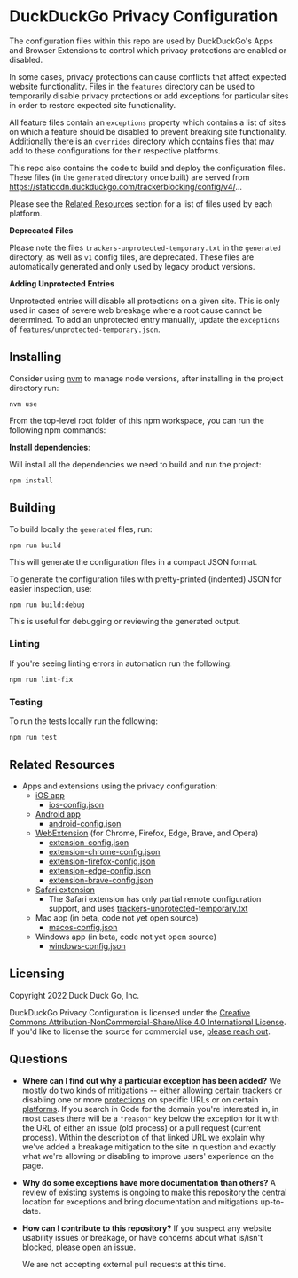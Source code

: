 # DuckDuckGo Privacy Configuration

The configuration files within this repo are used by DuckDuckGo's Apps and Browser Extensions to control which privacy protections are enabled or disabled.

In some cases, privacy protections can cause conflicts that affect expected website functionality. Files in the `features` directory can be used to temporarily disable privacy protections or add exceptions for particular sites in order to restore expected site functionality.

All feature files contain an `exceptions` property which contains a list of sites on which a feature should be disabled to prevent breaking site functionality. Additionally there is an `overrides` directory which contains files that may add to these configurations for their respective platforms.

This repo also contains the code to build and deploy the configuration files.
These files (in the `generated` directory once built) are served from
https://staticcdn.duckduckgo.com/trackerblocking/config/v4/...

Please see the [Related Resources](#Related-Resources) section for a list of
files used by each platform.

**Deprecated Files**

Please note the files `trackers-unprotected-temporary.txt` in the `generated` directory, as well as `v1` config
files, are deprecated. These files are automatically generated and only used by
legacy product versions.

**Adding Unprotected Entries**

Unprotected entries will disable all protections on a given site. This is only used in cases of severe web breakage where a root cause cannot be determined. To add an unprotected entry manually, update the `exceptions` of `features/unprotected-temporary.json`.

## Installing

Consider using [nvm](https://github.com/nvm-sh/nvm) to manage node versions, after installing in the project directory run:

```
nvm use
```

From the top-level root folder of this npm workspace, you can run the following npm commands:

**Install dependencies**:

Will install all the dependencies we need to build and run the project:
```
npm install
```

## Building

To build locally the `generated` files, run:

```
npm run build
```

This will generate the configuration files in a compact JSON format.

To generate the configuration files with pretty-printed (indented) JSON for easier inspection, use:

```
npm run build:debug
```

This is useful for debugging or reviewing the generated output.

### Linting

If you're seeing linting errors in automation run the following:

```
npm run lint-fix
```

### Testing

To run the tests locally run the following:

```
npm run test
```

## Related Resources

-   Apps and extensions using the privacy configuration:
    -   [iOS app](https://github.com/duckduckgo/iOS)
        -   [ios-config.json](https://staticcdn.duckduckgo.com/trackerblocking/config/v2/ios-config.json)
    -   [Android app](https://github.com/duckduckgo/Android)
        -   [android-config.json](https://staticcdn.duckduckgo.com/trackerblocking/config/v2/android-config.json)
    -   [WebExtension](https://github.com/duckduckgo/duckduckgo-privacy-extension) (for Chrome, Firefox, Edge, Brave, and Opera)
        -   [extension-config.json](https://staticcdn.duckduckgo.com/trackerblocking/config/v2/extension-config.json)
        -   [extension-chrome-config.json](https://staticcdn.duckduckgo.com/trackerblocking/config/v2/extension-chrome-config.json)
        -   [extension-firefox-config.json](https://staticcdn.duckduckgo.com/trackerblocking/config/v2/extension-firefox-config.json)
        -   [extension-edge-config.json](https://staticcdn.duckduckgo.com/trackerblocking/config/v2/extension-edge-config.json)
        -   [extension-brave-config.json](https://staticcdn.duckduckgo.com/trackerblocking/config/v2/extension-brave-config.json)
    -   [Safari extension](https://github.com/duckduckgo/privacy-essentials-safari)
        -   The Safari extension has only partial remote configuration support, and uses
            [trackers-unprotected-temporary.txt](https://staticcdn.duckduckgo.com/trackerblocking/config/trackers-unprotected-temporary.txt)
    -   Mac app (in beta, code not yet open source)
        -   [macos-config.json](https://staticcdn.duckduckgo.com/trackerblocking/config/v2/macos-config.json)
    -   Windows app (in beta, code not yet open source)
        -   [windows-config.json](https://staticcdn.duckduckgo.com/trackerblocking/config/v2/windows-config.json)

## Licensing

Copyright 2022 Duck Duck Go, Inc.

DuckDuckGo Privacy Configuration is licensed under the [Creative Commons Attribution-NonCommercial-ShareAlike 4.0 International License](https://creativecommons.org/licenses/by-nc-sa/4.0/).
If you'd like to license the source for commercial use, [please reach out](https://help.duckduckgo.com/duckduckgo-help-pages/company/contact-us/).

## Questions

-   **Where can I find out why a particular exception has been added?** We mostly do two kinds of mitigations -- either allowing [certain trackers](https://github.com/duckduckgo/privacy-configuration/tree/main/features/tracker-allowlist.json) or disabling one or more [protections](https://github.com/duckduckgo/privacy-configuration/tree/main/features) on specific URLs or on certain [platforms](https://github.com/duckduckgo/privacy-configuration/tree/main/overrides). If you search in Code for the domain you're interested in, in most cases there will be a `"reason"` key below the exception for it with the URL of either an issue (old process) or a pull request (current process). Within the description of that linked URL we explain why we've added a breakage mitigation to the site in question and exactly what we're allowing or disabling to improve users' experience on the page.

-   **Why do some exceptions have more documentation than others?** A review of
    existing systems is ongoing to make this repository the central location for
    exceptions and bring documentation and mitigations up-to-date.

-   **How can I contribute to this repository?** If you suspect any website
    usability issues or breakage, or have concerns about what is/isn't blocked,
    please [open an issue](https://github.com/duckduckgo/privacy-configuration/issues/new?assignees=&labels=&projects=&template=breakage-form.yml&title=Broken+Site%3A+).

    We are not accepting external pull requests at this time.
